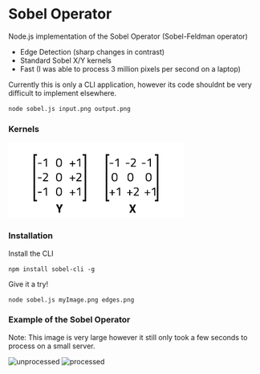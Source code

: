 # Sobel Operator

Node.js implementation of the Sobel Operator (Sobel-Feldman operator)
 * Edge Detection (sharp changes in contrast)
 * Standard Sobel X/Y kernels
 * Fast (I was able to process 3 million pixels per second on a laptop)

Currently this is only a CLI application, however its code shouldnt be very difficult to implement elsewhere.

```
node sobel.js input.png output.png
```

### Kernels
![kernels](https://github.com/Elements-/sobel-operator/raw/master/kernels.png)

### Installation
Install the CLI
```
npm install sobel-cli -g
```

Give it a try!
```
node sobel.js myImage.png edges.png
```

### Example of the Sobel Operator
Note: This image is very large however it still only took a few seconds to process on a small server.

![unprocessed](https://github.com/Elements-/sobel-operator/raw/master/tests/nyc.png)
![processed](https://github.com/Elements-/sobel-operator/raw/master/result.png)
